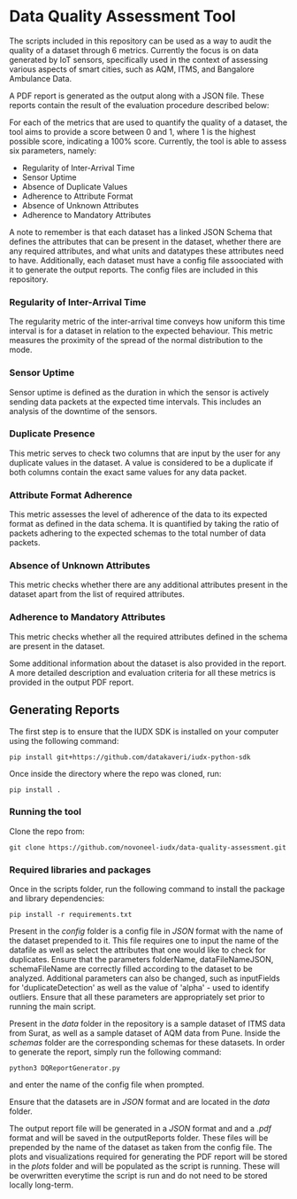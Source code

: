 # Data Quality Assessment Tool

The scripts included in this repository can be used as a way to audit the quality of a dataset through 6 metrics. Currently the focus is on data generated by IoT sensors, specifically used in the context of assessing various aspects of smart cities, such as AQM, ITMS, and Bangalore Ambulance Data.

A PDF report is generated as the output along with a JSON file. These reports contain the result of the evaluation procedure described below:

For each of the metrics that are used to quantify the quality of a dataset, the tool aims to provide a score between 0 and 1, where 1 is the highest possible score, indicating a 100% score.
Currently, the tool is able to assess six parameters, namely:

- Regularity of Inter-Arrival Time
- Sensor Uptime
- Absence of Duplicate Values
- Adherence to Attribute Format
- Absence of Unknown Attributes
- Adherence to Mandatory Attributes

A note to remember is that each dataset has a linked JSON Schema that defines the attributes that can be present in the dataset, whether there are any required attributes, and what units and datatypes these attributes need to have. Additionally, each dataset must have a config file assoociated with it to generate the output reports. The config files are included in this repository.


### Regularity of Inter-Arrival Time

The regularity metric of the inter-arrival time conveys how uniform this time interval is for a dataset in
relation to the expected behaviour. This metric measures the proximity of the spread of the normal distribution to the mode.


### Sensor Uptime

Sensor uptime is defined as the duration in which the sensor is actively sending data packets at the expected time intervals. This includes an analysis of the downtime of the sensors.

### Duplicate Presence

This metric serves to check two columns that are input by the user for any duplicate values in the dataset. A value is considered to be a duplicate if both columns contain the exact same values for any data packet. 

### Attribute Format Adherence

This metric assesses the level of adherence of the data to its expected format as defined in the data schema.
It is quantified by taking the ratio of packets adhering to the expected schemas to the total number of data packets.

### Absence of Unknown Attributes

This metric checks whether there are any additional attributes present in the dataset apart from the list of required attributes.

### Adherence to Mandatory Attributes

This metric checks whether all the required attributes defined in the schema are present in the dataset.


Some additional information about the dataset is also provided in the report. A more detailed description and evaluation criteria for all these metrics is provided in the output PDF report.

## Generating Reports
The first step is to ensure that the IUDX SDK is installed on your computer using the following command:

```console
pip install git+https://github.com/datakaveri/iudx-python-sdk
```
Once inside the directory where the repo was cloned, run:
```console
pip install .
```
### Running the tool
Clone the repo from:

``` console
git clone https://github.com/novoneel-iudx/data-quality-assessment.git
```

### Required libraries and packages
Once in the scripts folder, run the following command to install the package and library dependencies:

```console
pip install -r requirements.txt
```

Present in the *config* folder is a config file in *JSON* format with the name of the dataset prepended to it. This file requires one to input the name of the datafile as well as select the attributes that one would like to check for duplicates. Ensure that the parameters folderName, dataFileNameJSON, schemaFileName are correctly filled according to the dataset to be analyzed. Additional parameters can also be changed, such as inputFields for 'duplicateDetection' as well as the value of 'alpha' - used to identify outliers. Ensure that all these parameters are appropriately set prior to running the main script.

Present in the *data* folder in the repository is a sample dataset of ITMS data from Surat, as well as a sample dataset of AQM data from Pune. Inside the *schemas* folder are the corresponding schemas for these datasets. In order to generate the report, simply run the following command:

```console
python3 DQReportGenerator.py
```
and enter the name of the config file when prompted.

Ensure that the datasets are in *JSON* format and are located in the *data* folder.

The output report file will be generated in a *JSON* format and and a *.pdf* format and will be saved in the outputReports folder. These files will be prepended by the name of the dataset as taken from the config file. The plots and visualizations required for generating the PDF report will be stored in the *plots* folder and will be populated as the script is running. These will be overwritten everytime the script is run and do not need to be stored locally long-term.
